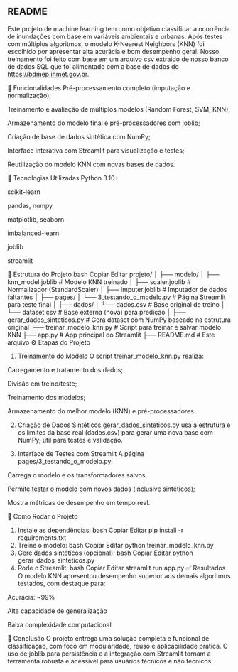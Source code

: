 ## README

Este projeto de machine learning tem como objetivo classificar a ocorrência de inundações com base em variáveis ambientais e urbanas. Após testes com múltiplos algoritmos, o modelo K-Nearest Neighbors (KNN) foi escolhido por apresentar alta acurácia e bom desempenho geral.
Nosso treinamento foi feito com base em um arquivo csv extraido de nosso banco de dados SQL que foi alimentado com a base de dados do https://bdmep.inmet.gov.br.

📌 Funcionalidades
Pré-processamento completo (imputação e normalização);

Treinamento e avaliação de múltiplos modelos (Random Forest, SVM, KNN);

Armazenamento do modelo final e pré-processadores com joblib;

Criação de base de dados sintética com NumPy;

Interface interativa com Streamlit para visualização e testes;

Reutilização do modelo KNN com novas bases de dados.

🚀 Tecnologias Utilizadas
Python 3.10+

scikit-learn

pandas, numpy

matplotlib, seaborn

imbalanced-learn

joblib

streamlit

📁 Estrutura do Projeto
bash
Copiar
Editar
projeto/
│
├── modelo/
│   ├── knn_model.joblib        # Modelo KNN treinado
│   ├── scaler.joblib           # Normalizador (StandardScaler)
│   ├── imputer.joblib          # Imputador de dados faltantes
│
├── pages/
│   └── 3_testando_o_modelo.py  # Página Streamlit para teste final
│
├── dados/
│   └── dados.csv               # Base original de treino
│   └── dataset.csv             # Base externa (nova) para predição
│
├── gerar_dados_sinteticos.py   # Gera dataset com NumPy baseado na estrutura original
├── treinar_modelo_knn.py       # Script para treinar e salvar modelo KNN
├── app.py                      # App principal do Streamlit
├── README.md                   # Este arquivo
⚙️ Etapas do Projeto
1. Treinamento do Modelo
O script treinar_modelo_knn.py realiza:

Carregamento e tratamento dos dados;

Divisão em treino/teste;

Treinamento dos modelos;

Armazenamento do melhor modelo (KNN) e pré-processadores.

2. Criação de Dados Sintéticos
gerar_dados_sinteticos.py usa a estrutura e os limites da base real (dados.csv) para gerar uma nova base com NumPy, útil para testes e validação.

3. Interface de Testes com Streamlit
A página pages/3_testando_o_modelo.py:

Carrega o modelo e os transformadores salvos;

Permite testar o modelo com novos dados (inclusive sintéticos);

Mostra métricas de desempenho em tempo real.

🧠 Como Rodar o Projeto
1. Instale as dependências:
bash
Copiar
Editar
pip install -r requirements.txt
2. Treine o modelo:
bash
Copiar
Editar
python treinar_modelo_knn.py
3. Gere dados sintéticos (opcional):
bash
Copiar
Editar
python gerar_dados_sinteticos.py
4. Rode o Streamlit:
bash
Copiar
Editar
streamlit run app.py
✅ Resultados
O modelo KNN apresentou desempenho superior aos demais algoritmos testados, com destaque para:

Acurácia: ~99%

Alta capacidade de generalização

Baixa complexidade computacional

📌 Conclusão
O projeto entrega uma solução completa e funcional de classificação, com foco em modularidade, reuso e aplicabilidade prática. O uso de joblib para persistência e a integração com Streamlit tornam a ferramenta robusta e acessível para usuários técnicos e não técnicos.

